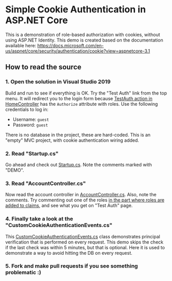 # Simple Cookie Authentication in ASP.NET Core

This is a demonstration of role-based authorization with cookies, without using ASP.NET Identity. This demo is created based on the documentation available here: https://docs.microsoft.com/en-us/aspnet/core/security/authentication/cookie?view=aspnetcore-3.1

## How to read the source

### 1. Open the solution in Visual Studio 2019

Build and run to see if everything is OK. Try the "Test Auth" link from the top menu. It will redirect you to the login form because [TestAuth action in HomeController](Demo.CookieAuth/Controllers/HomeController.cs#L24) has the `Authorize` attribute with roles. Use the following credentials to log in:

- Username: `guest`
- Password: `guest`

There is no database in the project, these are hard-coded. This is an "empty" MVC project, with cookie authentication wiring added.

### 2. Read "Startup.cs"

Go ahead and check out [Startup.cs](Demo.CookieAuth/Startup.cs). Note the comments marked with "DEMO".

### 3. Read "AccountController.cs"

Now read the account controller in [AccountController.cs](Demo.CookieAuth/Controllers/AccountController.cs). Also, note the comments. Try commenting out one of the roles [in the part where roles are added to claims](Demo.CookieAuth/Controllers/AccountController.cs#L71), and see what you get on "Test Auth" page.

### 4. Finally take a look at the "CustomCookieAuthenticationEvents.cs"

This [CustomCookieAuthenticationEvents.cs](Demo.CookieAuth/CustomCookieAuthenticationEvents.cs) class demonstrates principal verification that is performed on every request. This demo skips the check if the last check was within 5 minutes, but that is optional. Here it is used to demonstrate a way to avoid hitting the DB on every request.

### 5. Fork and make pull requests if you see something problematic :)
